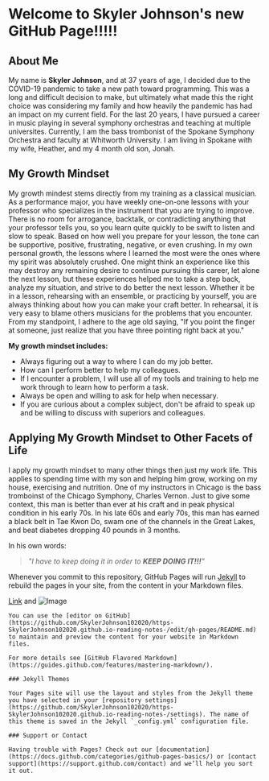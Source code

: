 # Welcome to Skyler Johnson's new GitHub Page!!!!!

## About Me
My name is **Skyler Johnson**, and at 37 years of age, I decided due to the COVID-19 pandemic to take a new path toward programming. This was a long and difficult decision to make, but ultimately what made this the right choice was considering my family and how heavily the pandemic has had an impact on my current field. For the last 20 years, I have pursued a career in music playing in several symphony orchestras and teaching at multiple universites. Currently, I am the bass trombonist of the Spokane Symphony Orchestra and faculty at Whitworth University. I am living in Spokane with my wife, Heather, and my 4 month old son, Jonah.

## My Growth Mindset
My growth mindest stems directly from my training as a classical musician. As a performance major, you have weekly one-on-one lessons with your professor who specializes in the instrument that you are trying to improve. There is no room for arrogance, backtalk, or contradicting anything that your professor tells you, so you learn quite quickly to be swift to listen and slow to speak. Based on how well you prepare for your lesson, the tone can be supportive, positive, frustrating, negative, or even crushing. In my own personal growth, the lessons where I learned the most were the ones where my spirit was absolutely crushed. One might think an experience like this may destroy any remaining desire to continue pursuing this career, let alone the next lesson, but these experiences helped me to take a step back, analyze my situation, and strive to do better the next lesson. Whether it be in a lesson, rehearsing with an ensemble, or practicing by yourself, you are always thinking about how you can make your craft better. In rehearsal, it is very easy to blame others musicians for the problems that you encounter. From my standpoint, I adhere to the age old saying, "If you point the finger at someone, just realize that you have three pointing right back at you." 

**My growth mindset includes:**
- Always figuring out a way to where I can do my job better.
- How can I perform better to help my colleagues.
- If I encounter a problem, I will use all of my tools and training to help me work through to learn how to perform a task.
- Always be open and willing to ask for help when necessary.
- If you are curious about a complex subject, don't be afraid to speak up and be willing to discuss with superiors and colleagues.

## Applying My Growth Mindset to Other Facets of Life
I apply my growth mindset to many other things then just my work life. This applies to spending time with my son and helping him grow, working on my house, exercising and nutrition. One of my instructors in Chicago is the bass tromboinst of the Chicago Symphony, Charles Vernon. Just to give some context, this man is better than ever at his craft and in peak physical condition in his early 70s. In his late 60s and early 70s, this man has earned a black belt in Tae Kwon Do, swam one of the channels in the Great Lakes, and beat diabetes dropping 40 pounds in 3 months. 

In his own words:
> _"I have to keep doing it in order to **KEEP DOING IT!!!**"_


Whenever you commit to this repository, GitHub Pages will run [Jekyll](https://jekyllrb.com/) to rebuild the pages in your site, from the content in your Markdown files.





[Link](url) and ![Image](src)
```
You can use the [editor on GitHub](https://github.com/SkylerJohnson102020/https-SkylerJohnson102020.github.io-reading-notes-/edit/gh-pages/README.md) to maintain and preview the content for your website in Markdown files.

For more details see [GitHub Flavored Markdown](https://guides.github.com/features/mastering-markdown/).

### Jekyll Themes

Your Pages site will use the layout and styles from the Jekyll theme you have selected in your [repository settings](https://github.com/SkylerJohnson102020/https-SkylerJohnson102020.github.io-reading-notes-/settings). The name of this theme is saved in the Jekyll `_config.yml` configuration file.

### Support or Contact

Having trouble with Pages? Check out our [documentation](https://docs.github.com/categories/github-pages-basics/) or [contact support](https://support.github.com/contact) and we’ll help you sort it out.
